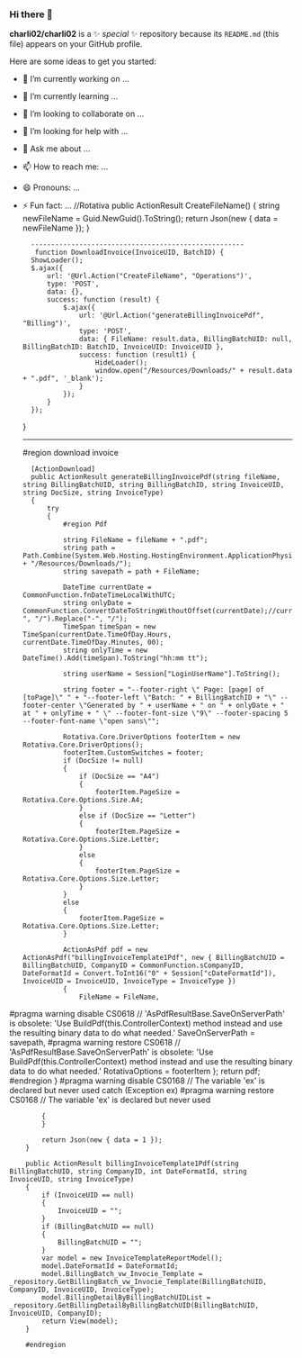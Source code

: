 ### Hi there 👋

**charli02/charli02** is a ✨ _special_ ✨ repository because its `README.md` (this file) appears on your GitHub profile.

Here are some ideas to get you started:

- 🔭 I’m currently working on ...
- 🌱 I’m currently learning ...
- 👯 I’m looking to collaborate on ...
- 🤔 I’m looking for help with ...
- 💬 Ask me about ...
- 📫 How to reach me: ...
- 😄 Pronouns: ...
- ⚡ Fun fact: ...
//Rotativa 
 public ActionResult CreateFileName()
        {
            string newFileName = Guid.NewGuid().ToString();
            return Json(new { data = newFileName });
        }
        
        -----------------------------------------------------
         function DownloadInvoice(InvoiceUID, BatchID) {
        ShowLoader();
        $.ajax({
            url: '@Url.Action("CreateFileName", "Operations")',
            type: 'POST',
            data: {},
            success: function (result) {
                $.ajax({
                    url: '@Url.Action("generateBillingInvoicePdf", "Billing")',
                    type: 'POST',
                    data: { FileName: result.data, BillingBatchUID: null, BillingBatchID: BatchID, InvoiceUID: InvoiceUID },
                    success: function (result1) {
                        HideLoader();
                        window.open("/Resources/Downloads/" + result.data + ".pdf", '_blank');
                    }
                });
            }
        });
    }
    
    ----------------------------------------------------------
    
    #region download invoice

        [ActionDownload]
        public ActionResult generateBillingInvoicePdf(string fileName, string BillingBatchUID, string BillingBatchID, string InvoiceUID, string DocSize, string InvoiceType)
        {
            try
            {
                #region Pdf

                string FileName = fileName + ".pdf";
                string path = Path.Combine(System.Web.Hosting.HostingEnvironment.ApplicationPhysicalPath + "/Resources/Downloads/");
                string savepath = path + FileName;

                DateTime currentDate = CommonFunction.fnDateTimeLocalWithUTC;
                string onlyDate = CommonFunction.ConvertDateToStringWithoutOffset(currentDate);//currentDate.ToString("MM/dd/yyyy").Replace("-", "/").Replace("-", "/");
                TimeSpan timeSpan = new TimeSpan(currentDate.TimeOfDay.Hours, currentDate.TimeOfDay.Minutes, 00);
                string onlyTime = new DateTime().Add(timeSpan).ToString("hh:mm tt");

                string userName = Session["LoginUserName"].ToString();

                string footer = "--footer-right \" Page: [page] of [toPage]\" " + "--footer-left \"Batch: " + BillingBatchID + "\" --footer-center \"Generated by " + userName + " on " + onlyDate + " at " + onlyTime + " \" --footer-font-size \"9\" --footer-spacing 5 --footer-font-name \"open sans\"";

                Rotativa.Core.DriverOptions footerItem = new Rotativa.Core.DriverOptions();
                footerItem.CustomSwitches = footer;
                if (DocSize != null)
                {
                    if (DocSize == "A4")
                    {
                        footerItem.PageSize = Rotativa.Core.Options.Size.A4;
                    }
                    else if (DocSize == "Letter")
                    {
                        footerItem.PageSize = Rotativa.Core.Options.Size.Letter;
                    }
                    else
                    {
                        footerItem.PageSize = Rotativa.Core.Options.Size.Letter;
                    }
                }
                else
                {
                    footerItem.PageSize = Rotativa.Core.Options.Size.Letter;
                }

                ActionAsPdf pdf = new ActionAsPdf("billingInvoiceTemplate1Pdf", new { BillingBatchUID = BillingBatchUID, CompanyID = CommonFunction.sCompanyID, DateFormatId = Convert.ToInt16("0" + Session["cDateFormatId"]), InvoiceUID = InvoiceUID, InvoiceType = InvoiceType })
                {
                    FileName = FileName,
#pragma warning disable CS0618 // 'AsPdfResultBase.SaveOnServerPath' is obsolete: 'Use BuildPdf(this.ControllerContext) method instead and use the resulting binary data to do what needed.'
                    SaveOnServerPath = savepath,
#pragma warning restore CS0618 // 'AsPdfResultBase.SaveOnServerPath' is obsolete: 'Use BuildPdf(this.ControllerContext) method instead and use the resulting binary data to do what needed.'
                    RotativaOptions = footerItem
                };
                return pdf;
                #endregion
            }
#pragma warning disable CS0168 // The variable 'ex' is declared but never used
            catch (Exception ex)
#pragma warning restore CS0168 // The variable 'ex' is declared but never used

            {
            }

            return Json(new { data = 1 });
        }

        public ActionResult billingInvoiceTemplate1Pdf(string BillingBatchUID, string CompanyID, int DateFormatId, string InvoiceUID, string InvoiceType)
        {
            if (InvoiceUID == null)
            {
                InvoiceUID = "";
            }
            if (BillingBatchUID == null)
            {
                BillingBatchUID = "";
            }
            var model = new InvoiceTemplateReportModel();
            model.DateFormatId = DateFormatId;
            model.BillingBatch_vw_Invocie_Template = _repository.GetBillingBatch_vw_Invocie_Template(BillingBatchUID, CompanyID, InvoiceUID, InvoiceType);
            model.BillingDetailByBillingBatchUIDList = _repository.GetBillingDetailByBillingBatchUID(BillingBatchUID, InvoiceUID, CompanyID);
            return View(model);
        }

        #endregion
    
